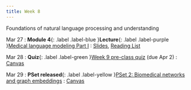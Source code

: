 ```yaml
---
title: Week 8
---
```


Foundations of natural language processing and understanding

Mar 27
: **Module 4**{: .label .label-blue }**Lecture**{: .label .label-purple }[Medical language modeling Part I](/BMI702/lectures/module4/week08)
  : [Slides](/BMI702/assets/Li-BMI702-L8.pdf), [Reading List](/BMI702/lectures/module4/week08)

Mar 28
: **Quiz**{: .label .label-green }[Week 9 pre-class quiz](#) (due Apr 2)
  : [Canvas](https://canvas.harvard.edu/courses/117878)

Mar 29
: **PSet released**{: .label .label-yellow }[PSet 2: Biomedical networks and graph embeddings](#)
  : [Canvas](https://canvas.harvard.edu/courses/117878)
